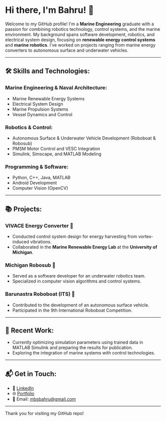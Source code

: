 # Hi there, I'm Bahru! 🌊

Welcome to my GitHub profile! I'm a **Marine Engineering** graduate with a passion for combining robotics technology, control systems, and the marine environment. My background spans software development, robotics, and electrical system design, focusing on **renewable energy control systems** and **marine robotics**. I’ve worked on projects ranging from marine energy converters to autonomous surface and underwater vehicles.

---

## 🛠 Skills and Technologies:

### Marine Engineering & Naval Architecture:
- Marine Renewable Energy Systems
- Electrical System Design
- Marine Propulsion Systems
- Vessel Dynamics and Control

### Robotics & Control:
- Autonomous Surface & Underwater Vehicle Development (Roboboat & Robosub)
- PMSM Motor Control and VESC Integration
- Simulink, Simscape, and MATLAB Modeling

### Programming & Software:
- Python, C++, Java, MATLAB
- Android Development
- Computer Vision (OpenCV)

---

## 📚 Projects:

### VIVACE Energy Converter 🌊
- Conducted control system design for energy harvesting from vortex-induced vibrations.
- Collaborated in the **Marine Renewable Energy Lab** at the **University of Michigan**.

### Michigan Robosub 🤖
- Served as a software developer for an underwater robotics team.
- Specialized in computer vision algorithms and control systems.

### Barunastra Roboboat (ITS) 🚤
- Contributed to the development of an autonomous surface vehicle.
- Participated in the 9th International Roboboat Competition.

---

## 🔧 Recent Work:
- Currently optimizing simulation parameters using trained data in MATLAB Simulink and preparing the results for publication.
- Exploring the integration of marine systems with control technologies.

---

## 📬 Get in Touch:
- 💼 [LinkedIn](https://www.linkedin.com/in/mbsbahru/)
- 🌐 [Portfolio](https://drive.google.com/file/d/1QUUJToZIgwvDwj0QKSm1giWfJ0n1Cf4g/view?usp=sharing)
- 📧 Email: [mbsbahru@gmail.com](mailto:mbsbahru@umich.edu)

---

Thank you for visiting my GitHub repo!

